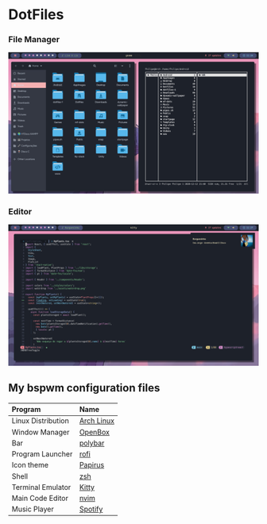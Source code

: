 # DotFiles

### File Manager
![file-manager](/artworks/file-manager.png)

### Editor
![editor](/artworks/nvim.png)

## My bspwm configuration files
| Program | Name |
| :--- | :--- |
| Linux Distribution | [Arch Linux](https://www.archlinux.org/) |
| Window Manager | [OpenBox](https://github.com/danakj/openbox) |
| Bar | [polybar](https://github.com/jaagr/polybar) |
| Program Launcher | [rofi](https://github.com/DaveDavenport/rofi) |
| Icon theme | [Papirus](https://github.com/PapirusDevelopmentTeam/papirus-icon-theme) |
| Shell | [zsh](https://www.zsh.org/) |
| Terminal Emulator | [Kitty](https://github.com/kovidgoyal/kitty) |
| Main Code Editor | [nvim](https://github.com/neovim/neovim) |
| Music Player | [Spotify](https://www.spotify.com) |